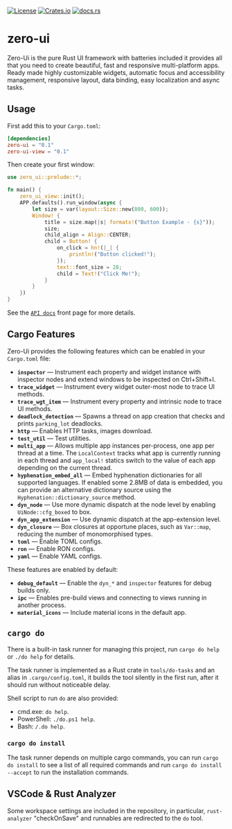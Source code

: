 [![License](https://img.shields.io/badge/License-Apache--2.0-informational)](https://choosealicense.com/licenses/apache-2.0/)
[![Crates.io](https://img.shields.io/crates/v/zero-ui)](https://crates.io/crates/zero-ui)
[![docs.rs](https://img.shields.io/docsrs/zero-ui)](https://docs.rs/zero-ui)

# zero-ui

Zero-Ui is the pure Rust UI framework with batteries included it provides all that you need to create beautiful,
fast and responsive multi-platform apps. Ready made highly customizable widgets, automatic focus and accessibility
management, responsive layout, data binding, easy localization and async tasks.

## Usage

First add this to your `Cargo.toml`:

```toml
[dependencies]
zero-ui = "0.1"
zero-ui-view = "0.1"
```

Then create your first window:

```rust
use zero_ui::prelude::*;

fn main() {
    zero_ui_view::init();
    APP.defaults().run_window(async {
        let size = var(layout::Size::new(800, 600));
        Window! {
            title = size.map(|s| formatx!("Button Example - {s}"));
            size;
            child_align = Align::CENTER;
            child = Button! {
                on_click = hn!(|_| {
                    println!("Button clicked!");
                });
                text::font_size = 28;
                child = Text!("Click Me!");
            }
        }
    })
}
```

See the [`API docs`] front page for more details.

## Cargo Features

Zero-Ui provides the following features which can be enabled in your `Cargo.toml` file:

- **`inspector`** — Instrument each property and widget instance with inspector nodes and extend windows to be inspected on Ctrl+Shift+I.
- **`trace_widget`** — Instrument every widget outer-most node to trace UI methods.
- **`trace_wgt_item`** — Instrument every property and intrinsic node to trace UI methods.
- **`deadlock_detection`** — Spawns a thread on app creation that checks and prints `parking_lot` deadlocks.
- **`http`** — Enables HTTP tasks, images download.
- **`test_util`** — Test utilities.
- **`multi_app`** — Allows multiple app instances per-process, one app per thread at a time. The `LocalContext` tracks
what app is currently running in each thread and `app_local!` statics switch to the value of each app
depending on the current thread.
- **`hyphenation_embed_all`** — Embed hyphenation dictionaries for all supported languages. If enabled some 2.8MB of data is embedded, you can provide an alternative dictionary source using the `Hyphenation::dictionary_source` method.
- **`dyn_node`** — Use more dynamic dispatch at the node level by enabling `UiNode::cfg_boxed` to box.
- **`dyn_app_extension`** — Use dynamic dispatch at the app-extension level.
- **`dyn_closure`** — Box closures at opportune places, such as `Var::map`, reducing the number of monomorphised types.
- **`toml`** — Enable TOML configs.
- **`ron`** — Enable RON configs.
- **`yaml`** — Enable YAML configs.

These features are enabled by default:

* **`debug_default`** — Enable the `dyn_*` and `inspector` features for debug builds only.
* **`ipc`** — Enables pre-build views and connecting to views running in another process.
* **`material_icons`** — Include material icons in the default app.

## `cargo do`

There is a built-in task runner for managing this project, run `cargo do help` or `./do help` for details.

The task runner is implemented as a Rust crate in `tools/do-tasks` and an alias in `.cargo/config.toml`,
it builds the tool silently in the first run, after it should run without noticeable delay.

Shell script to run `do` are also provided:
 
 * cmd.exe: `do help`.
 * PowerShell: `./do.ps1 help`.
 * Bash: `/.do help`.

### `cargo do install`

The task runner depends on multiple cargo commands, you can run `cargo do install` to see a list of all required commands and run `cargo do install --accept` to run the installation commands.


## VSCode & Rust Analyzer

Some workspace settings are included in the repository, in particular, `rust-analyzer` "checkOnSave" 
and runnables are redirected to the `do` tool.

[`API docs`]: https://docs.rs/zero-ui
[`cargo-expand`]: https://github.com/dtolnay/cargo-expand
[`cargo-asm`]: https://github.com/gnzlbg/cargo-asm